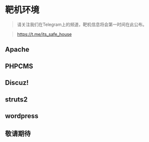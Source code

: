 # 靶机环境

> 请关注我们在Telegram上的频道，靶机信息将会第一时间在此公布。

> https://t.me/its_safe_house


## Apache

## PHPCMS

## Discuz!

## struts2

## wordpress

## 敬请期待